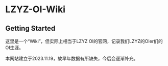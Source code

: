 # LZYZ-OI-Wiki

## Getting Started

这里是一个“Wiki”，但实际上相当于LZYZ OI的官网，记录我们LZYZ的OIer们的OI生涯。

本网站建立于2023.11.19，故早年数据有所缺失，今后会逐渐补充。
